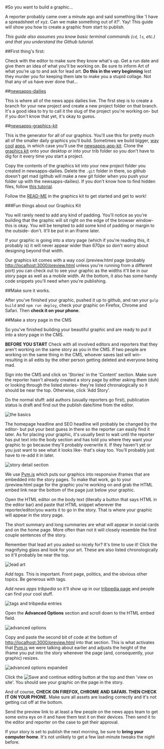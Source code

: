 #So you want to build a graphic...

A reporter probably came over a minute ago and said something like 'I have a spreadsheet of xyz. Can we make something out of it?'. Yay! This guide will show you how to create a graphic from start to publish.

_This guide also assumes you know basic terminal commands (`cd`, `ls`, etc.) and that you understand the Github tutorial._

##First thing's first:

Check with the editor to make sure they know what's up. Get a run date and give them an idea of what you'll be working on. Be sure to inform Art of what you're up to and ask for lead art. **Do this in the very beginning** lest they murder you for keeping them late to make you a stupid collage. Not that any of us have ever done that...

##[newsapps-dailies](https://github.com/texastribune/newsapps-dailies)

This is where all of the news apps dailies live. The first step is to create a branch for your new project and create a new project folder on that branch. It's a good idea to try to call it the slug of the project you're working on- but if you don't know that yet, it's okay to guess.

##[newsapps-graphics-kit](https://github.com/texastribune/newsapps-graphic-kit)

This is the generator for all of our graphics. You'll use this for pretty much all of the smaller daily graphics you'll build. Sometimes we build bigger, [way](http://apps.texastribune.org/shale-life/) [cool](http://apps.texastribune.org/blood-lessons/) [apps](http://apps.texastribune.org/hurting-for-work/), in which case you'll use the [newsapps-app-kit](https://github.com/texastribune/newsapps-app-kit). Clone the [graphics kit](https://github.com/texastribune/newsapps-graphic-kit) onto your desktop or into your trib folder so you don't have to dig for it every time you start a project.

Copy the contents of the graphics kit into your new project folder you created in newsapps-dailies. Delete the `.git` folder in there, so github doesn't get mad (github will make a new git folder when you push your folder up with the newsapps-dailies). If you don't know how to find hidden files, follow [this tutorial](http://ianlunn.co.uk/articles/quickly-showhide-hidden-files-mac-os-x-mavericks/).

Follow the [READ-ME](https://github.com/texastribune/newsapps-graphic-kit/blob/master/README.md) in the graphics kit to get started and get to work!

###Fun things about our Graphics Kit

You will rarely need to add any kind of padding. You'll notice as you're building that the graphic will sit right on the edge of the browser window- this is okay. You will be tempted to add some kind of padding or margin to the outside- don't. It'll be put in an iframe later.

If your graphic is going into a story page (which if you're reading this, it probably is) it will never appear wider than 670px so don't worry about designing beyond that width.

Our graphics kit comes with a way cool /preview.html page (probably [http://localhost:3000/preview.html](http://localhost:3000/preview.html) unless you're running from a different port) you can check out to see your graphic as the widths it'll be in our story page as well as a mobile width. At the bottom, it also has some handy code snippets you'll need when you're publishing. 

##Make sure it works.

After you've finished your graphic, pushed it up to github, and ran your `gulp build` and `npm run deploy`, check your graphic on Firefox, Chrome and Safari. Then **check it on your phone**. 

##Make a story page in the CMS

So you've finished building your beautiful graphic and are ready to put it into a story page in the CMS.

**BEFORE YOU START** Check with all involved editors and reporters that they aren't working on the same story as you in the CMS. If two people are working on the same thing in the CMS, whoever saves last will win- resulting in all edits by the other person getting deleted and everyone being mad.

Sign into the CMS and click on 'Stories' in the 'Content' section. Make sure the reporter hasn't already created a story page by either asking them (duh) or looking through the listed stories- they're listed chronalogically so it should be near the top. Otherwise, click 'Add Story'. 

Do the normal stuff: add authors (usually reporters go first), publication status is draft and find out the publish date/time from the editor.

![the basics](http://i.imgur.com/5K9QrfG.png)

The homepage headline and SEO headline will probably be changed by the editor- but put your best guess in there so the reporter can easily find it later. As for placing your graphic, it's usually best to wait until the reporter has put text into the body section and has told you where they want your graphic to go because they'll probably overwrite it. If they haven't yet or you just want to see what it looks like- that's okay too. You'll probably just have to re-add it in later.

![story detail section](http://i.imgur.com/lQfhQbS.png)

We use [Pym.js](http://blog.apps.npr.org/pym.js/) which puts our graphics into responsive iframes that are embedded into the story pages. To make that work, go to your /preview.html page for the graphic you're working on and grab the HTML embed link near the bottom of the page just below your graphic. 

Open the HTML editor on the body text (literally a button that says HTML in the editor bar) and paste that HTML snippet wherever the reporter/editor/you wants it to go in the story. That is where your graphic will appear in the story page.

The short summary and long summaries are what will appear in social cards and on the home page. More often than not it will closely resemble the first couple sentences of the story. 

Remember that lead art you asked so nicely for? It's time to use it! Click the magnifying glass and look for your art. These are also listed chronologically so it'll probably be near the top.

![lead art](http://i.imgur.com/yq8rTT3.png)

*Add tags.* This is important. Front page, politics, and the obvious other topics. Be generous with tags.

*Add news apps tribpedia* so it'll show up in our [tribpedia page](http://www.texastribune.org/tribpedia/newsapps/) and people can find your cool stuff.

![tags and tribpedia entries](http://i.imgur.com/qMs4Tp3.png)

Open the **Advanced Options** section and scroll down to the HTML embed field.

![advanced options](http://i.imgur.com/0ArGcIw.png)

Copy and paste the second bit of code at the bottom of [http://localhost:3000/preview.html](http://localhost:3000/preview.html) into that section. This is what activates that [Pym.js](http://blog.apps.npr.org/pym.js/) we were talking about earlier and adjusts the height of the iframe you put into the story whenever the page (and, consequently, your graphic) resizes.

![advanced options expanded](http://i.imgur.com/9AWbD8T.png)

Click the ![Save and continue editing](http://i.imgur.com/9biiKWw.png) button at the top and then 'view on site'. You should see your graphic on the page in the story.

And of course, **CHECK ON FIREFOX, CHROME AND SAFARI. THEN CHECK IT ON YOUR PHONE.** Make sure all assets are loading correctly and it's not getting cut off at the bottom. 

Send the preview link to at least a few people on the news apps team to get some extra eys on it and have them test it on their devices. Then send it to the editor and reporter on the case to get their approval.

If your story is set to publish the next morning, be sure to **bring your computer home**. It's not unlikely to get a few last-minute tweaks the night before.
